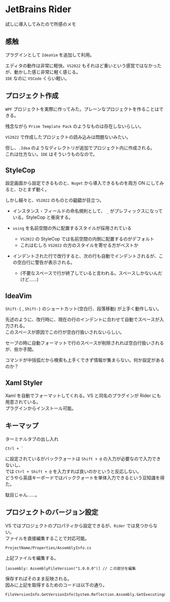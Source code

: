 # JetBrains Rider 

試しに導入してみたので所感のメモ

## 感触

プラグインとして `IdeaVim` を追加して利用。  

エディタの動作は非常に軽快。`VS2022` もそれほど重いという感覚ではなかったが、動かした感じ非常に軽く感じる。  
`IDE` なのに `VSCode` くらい軽い。

## プロジェクト作成

`WPF` プロジェクトを実際に作ってみた。プレーンなプロジェクトを作ることはできる。

残念ながら `Prism Template Pack` のようなものは存在しないらしい。

`VS2022` で作成したプロジェクトの読み込みは問題ないみたい。

但し、`.Idea` のようなディレクトリが追加でプロジェクト内に作成される。  
これは仕方ない。`IDE` はそういうものなので。

## StyleCop

設定画面から設定できるものと、`Nuget` から導入できるものを両方 ON にしてみると、ひとまず動く。

しかし細々と、`VS2022` のものとの齟齬が目立つ。

* インスタンス・フィールドの命名規則として、 `_` がプレフィックスになっている。StyleCop と衝突する。

* `using` を名前空間の外に配置するスタイルが採用されている
    * `VS2022` の StyleCop では名前空間の内側に配置するのがデフォルト 
    * これはむしろ `VS2022` の方のスタイルを寄せる方がベストか

* インデントされた行で改行すると、次の行も自動でインデントされるが、この空白行に警告が表示される。  
    * (不要なスペースで行が終了していると言われる。スペースしかないんだけど……)

## IdeaVim

`Shift-{` , `Shift-}` のショートカット(空白行、段落移動) が上手く動作しない。

先述のように、改行時に、現在の行のインデントに合わせて自動でスペースが入力される。  
このスペースが原因でこの行が空白行扱いされないらしい。

セーブの時に自動フォーマットで行のスペースが削除されれば空白行扱いされるが、些か手間。

コマンドが中括弧だから検索も上手くできず情報が集まらない。何か設定があるのか？

## Xaml Styler

Xaml を自動でフォーマットしてくれる。VS と同名のプラグインが Rider にも用意されている。  
プラグインからインストール可能。

## キーマップ

ターミナルタブの出し入れ

    Ctrl + `

に設定されているがバッククォートは `Shift + @` の入力が必要なので入力できないし、  
では `Ctrl + Shift + @` を入力すれば良いのかというと反応しない。  
どうやら英語キーボードではバッククォートを単体入力できるという豆知識を得た。

駄目じゃん……。

## プロジェクトのバージョン設定

VS ではプロジェクトのプロパティから設定できるが、`Rider` では見つからない。  
ファイルを直接編集することで対応可能。

    ProjectName/Properties/AssemblyInfo.cs

上記ファイルを編集する。

    [assembly: AssemblyFileVersion("1.0.0.0")] // この部分を編集

保存すればそのまま反映される。  
因みに上記を取得するためのコードは以下の通り。

    FileVersionInfo.GetVersionInfo(System.Reflection.Assembly.GetExecutingAssembly().Location).FileVersion;
